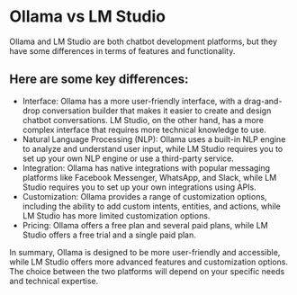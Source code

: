 # Ollama vs LM Studio

Ollama and LM Studio are both chatbot development platforms, but they have some differences in terms of features and functionality.

## Here are some key differences:
- Interface: Ollama has a more user-friendly interface, with a drag-and-drop conversation builder that makes it easier to create and design chatbot conversations. LM Studio, on the other hand, has a more complex interface that requires more technical knowledge to use.
- Natural Language Processing (NLP): Ollama uses a built-in NLP engine to analyze and understand user input, while LM Studio requires you to set up your own NLP engine or use a third-party service.
- Integration: Ollama has native integrations with popular messaging platforms like Facebook Messenger, WhatsApp, and Slack, while LM Studio requires you to set up your own integrations using APIs.
- Customization: Ollama provides a range of customization options, including the ability to add custom intents, entities, and actions, while LM Studio has more limited customization options.
- Pricing: Ollama offers a free plan and several paid plans, while LM Studio offers a free trial and a single paid plan.

In summary, Ollama is designed to be more user-friendly and accessible, while LM Studio offers more advanced features and customization options. The choice between the two platforms will depend on your specific needs and technical expertise.

